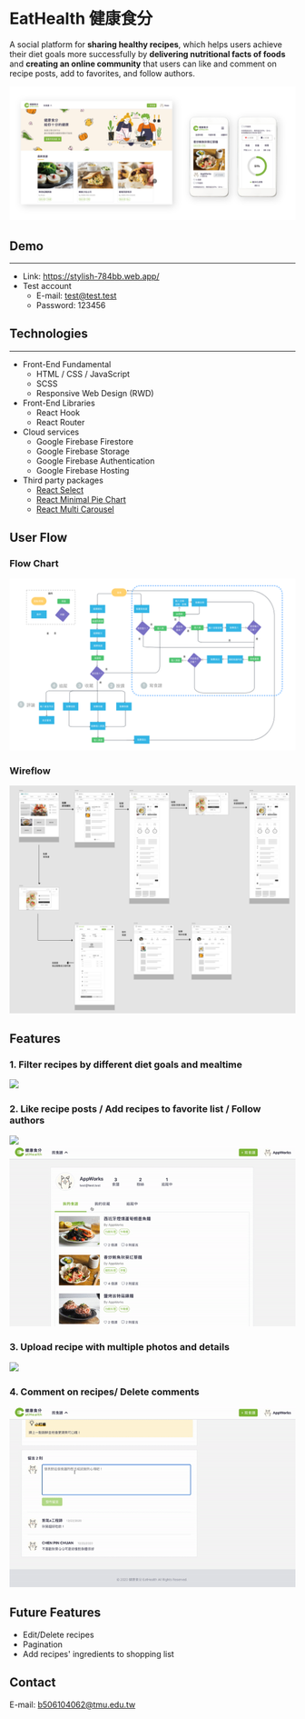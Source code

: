 # EatHealth 健康食分 
A social platform for **sharing healthy recipes**, which helps users achieve their diet goals more successfully by **delivering nutritional facts of foods** and **creating an online community** that users can 
like and comment on recipe posts, add to favorites, and follow authors.

![](./eat-health/readme/mockup.png)
## Demo
---
- Link: https://stylish-784bb.web.app/
- Test account
    - E-mail: test@test.test
    - Password: 123456
## Technologies
---
- Front-End Fundamental
    - HTML / CSS / JavaScript
    - SCSS
    - Responsive Web Design (RWD)
- Front-End Libraries
    - React Hook
    - React Router
- Cloud services
    - Google Firebase Firestore
    - Google Firebase Storage
    - Google Firebase Authentication
    - Google Firebase Hosting
- Third party packages
    - [React Select](https://www.npmjs.com/package/react-select)
    - [React Minimal Pie Chart](https://www.npmjs.com/package/react-minimal-pie-chart)
    - [React Multi Carousel](https://www.npmjs.com/package/react-multi-carousel)
## User Flow
### Flow Chart
![](./eat-health/readme/userflow.png)
### Wireflow
![](./eat-health/readme/wireflow.png)

## Features
### 1. Filter recipes by different diet goals and mealtime
![](./eat-health/readme/demo_filter.gif)

### 2. Like recipe posts / Add recipes to favorite list / Follow authors
![](./eat-health/readme/demo_like_add_follow.gif)
![](./eat-health/readme/demo_profile.gif)

### 3. Upload recipe with multiple photos and details
![](./eat-health/readme/demo_writerecipe.gif)


### 4. Comment on recipes/ Delete comments
![](./eat-health/readme/demo_comment.gif)

 

## Future Features
- Edit/Delete recipes
- Pagination
- Add recipes' ingredients to shopping list
## Contact
E-mail: b506104062@tmu.edu.tw


